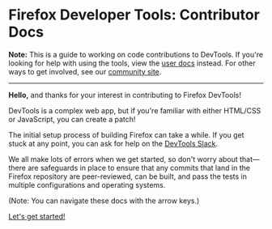 # Firefox Developer Tools: Contributor Docs

**Note:** This is a guide to working on code contributions to DevTools. If you're looking for help with using the tools, view the [user docs](https://developer.mozilla.org/en-US/docs/Tools) instead. For other ways to get involved, see our [community site](https://firefox-dev.tools).

---

**Hello,** and thanks for your interest in contributing to Firefox DevTools! 

DevTools is a complex web app, but if you're familiar with either HTML/CSS or JavaScript, you can create a patch!

The initial setup process of building Firefox can take a while. If you get stuck at any point, you can ask for help on the [DevTools Slack](https://devtools-html-slack.herokuapp.com/). 

We all make lots of errors when we get started, so don't worry about that—there are safeguards in place to ensure that any commits that land in the Firefox repository are peer-reviewed, can be built, and pass the tests in multiple configurations and operating systems.

(Note: You can navigate these docs with the arrow keys.)

[Let's get started!](./getting-started/)
